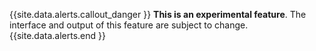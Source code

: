 {{site.data.alerts.callout_danger }}
<strong>This is an experimental feature</strong>. The interface and output of this feature are subject to change.
{{site.data.alerts.end }}
